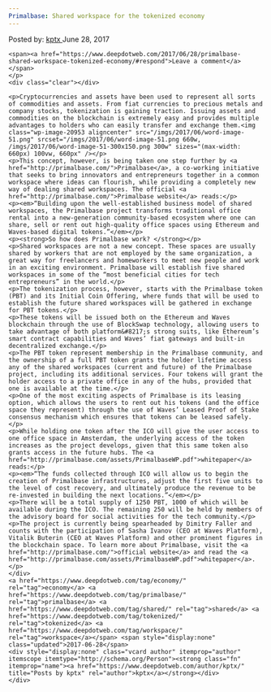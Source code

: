 ```yaml
---
Primalbase: Shared workspace for the tokenized economy
---
```

<article class="post-listing post-20945 post type-post status-publish format-standard has-post-thumbnail hentry  tag-economy tag-primalbase tag-shared tag-tokenized tag-workspace">
    <div class="post-inner">
        <span>Posted by: <a href="https://www.deepdotweb.com/author/kptx/" title="">kptx </a></span>
    <span>June 28, 2017</span>
    
    <span><a href="https://www.deepdotweb.com/2017/06/28/primalbase-shared-workspace-tokenized-economy/#respond">Leave a comment</a></span>
    </p>
    <div class="clear"></div>
    
    <p>Cryptocurrencies and assets have been used to represent all sorts of commodities and assets. From fiat currencies to precious metals and company stocks, tokenization is gaining traction. Issuing assets and commodities on the blockchain is extremely easy and provides multiple advantages to holders who can easily transfer and exchange them.<img class="wp-image-20953 aligncenter" src="/imgs/2017/06/word-image-51.png" srcset="/imgs/2017/06/word-image-51.png 660w, /imgs/2017/06/word-image-51-300x150.png 300w" sizes="(max-width: 660px) 100vw, 660px" /></p>
    <p>This concept, however, is being taken one step further by <a href="http://primalbase.com/">Primalbase</a>, a co-working initiative that seeks to bring innovators and entrepreneurs together in a common workspace where ideas can flourish, while providing a completely new way of dealing shared workspaces. The official <a href="http://primalbase.com/">Primalbase website</a> reads:</p>
    <p><em>“Building upon the well-established business model of shared workspaces, the Primalbase project transforms traditional office rental into a new-generation community-based ecosystem where one can share, sell or rent out high-quality office spaces using Ethereum and Waves-based digital tokens.”</em></p>
    <p><strong>So how does Primalbase work? </strong></p>
    <p>Shared workspaces are not a new concept. These spaces are usually shared by workers that are not employed by the same organization, a great way for freelancers and homeworkers to meet new people and work in an exciting environment. Primalbase will establish five shared workspaces in some of the “most beneficial cities for tech entrepreneurs” in the world.</p>
    <p>The tokenization process, however, starts with the Primalbase token (PBT) and its Initial Coin Offering, where funds that will be used to establish the future shared workspaces will be gathered in exchange for PBT tokens.</p>
    <p>These tokens will be issued both on the Ethereum and Waves blockchain through the use of BlockSwap technology, allowing users to take advantage of both platform&#8217;s strong suits, like Ethereum’s smart contract capabilities and Waves’ fiat gateways and built-in decentralized exchange.</p>
    <p>The PBT token represent membership in the Primalbase community, and the ownership of a full PBT token grants the holder lifetime access any of the shared workspaces (current and future) of the Primalbase project, including its additional services. Four tokens will grant the holder access to a private office in any of the hubs, provided that one is available at the time.</p>
    <p>One of the most exciting aspects of Primalbase is its leasing option, which allows the users to rent out his tokens (and the office space they represent) through the use of Waves’ Leased Proof of Stake consensus mechanism which ensures that tokens can be leased safely.</p>
    <p>While holding one token after the ICO will give the user access to one office space in Amsterdam, the underlying access of the token increases as the project develops, given that this same token also grants access in the future hubs. The <a href="http://primalbase.com/assets/PrimalbaseWP.pdf">whitepaper</a> reads:</p>
    <p><em>“The funds collected through ICO will allow us to begin the creation of Primalbase infrastructures, adjust the first five units to the level of cost recovery, and ultimately produce the revenue to be re-invested in building the next locations.”</em></p>
    <p>There will be a total supply of 1250 PBT, 1000 of which will be available during the ICO. The remaining 250 will be held by members of the advisory board for social activities for the tech community.</p>
    <p>The project is currently being spearheaded by Dimitry Faller and counts with the participation of Sasha Ivanov (CEO at Waves Platform), Vitalik Buterin (CEO at Waves Platform) and other prominent figures in the blockchain space. To learn more about Primalbase, visit the <a href="http://primalbase.com/">official website</a> and read the <a href="http://primalbase.com/assets/PrimalbaseWP.pdf">whitepaper</a>.</p>
    </div>
    <a href="https://www.deepdotweb.com/tag/economy/" rel="tag">economy</a> <a href="https://www.deepdotweb.com/tag/primalbase/" rel="tag">primalbase</a> <a href="https://www.deepdotweb.com/tag/shared/" rel="tag">shared</a> <a href="https://www.deepdotweb.com/tag/tokenized/" rel="tag">tokenized</a> <a href="https://www.deepdotweb.com/tag/workspace/" rel="tag">workspace</a></span> <span style="display:none" class="updated">2017-06-28</span>
    <div style="display:none" class="vcard author" itemprop="author" itemscope itemtype="http://schema.org/Person"><strong class="fn" itemprop="name"><a href="https://www.deepdotweb.com/author/kptx/" title="Posts by kptx" rel="author">kptx</a></strong></div>
    </div>
</article>

